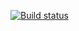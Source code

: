 [![Build status](https://ci.appveyor.com/api/projects/status/t99y6c35pgrj5rj4?svg=true)](https://ci.appveyor.com/project/Maryana101/aqa-hw-2)
